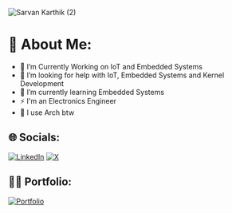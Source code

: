 ![Sarvan Karthik (2)](https://github.com/user-attachments/assets/7baad317-d96e-4cdd-a3c0-d540798bd49d)

# 💫 About Me:
- 🔭 I’m Currently Working on IoT and Embedded Systems
- 🤝 I’m looking for help with IoT, Embedded Systems and Kernel Development
- 🌱 I’m currently learning Embedded Systems
- ⚡ I'm an Electronics Engineer
- 🐧 I use Arch btw

## 🌐 Socials:
[![LinkedIn](https://img.shields.io/badge/LinkedIn-%230077B5.svg?logo=linkedin&logoColor=white)](https://linkedin.com/in/karthik-sarvan) [![X](https://img.shields.io/badge/X-black.svg?logo=X&logoColor=white)](https://x.com/Karthik__Sarvan) 

## 👨‍💻 Portfolio:
[![Portfolio](https://img.shields.io/badge/Portfolio-Visit-blue?style=for-the-badge&logo=github)](https://karthiksarvan.me/)


